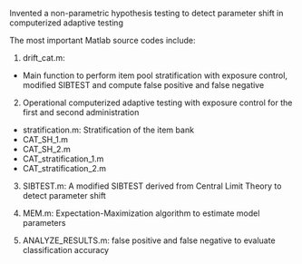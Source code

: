 Invented a non-parametric hypothesis testing to detect parameter shift in computerized adaptive testing

The most important Matlab source codes include:

1. drift_cat.m:
  - Main function to perform item pool stratification with exposure control, modified SIBTEST and compute false positive and false negative

2. Operational computerized adaptive testing with exposure control for the first and second administration
  - stratification.m: Stratification of the item bank 
  - CAT_SH_1.m
  - CAT_SH_2.m
  - CAT_stratification_1.m 
  - CAT_stratification_2.m

3. SIBTEST.m: A modified SIBTEST derived from Central Limit Theory to detect parameter shift

4. MEM.m: Expectation-Maximization algorithm to estimate model parameters

5. ANALYZE_RESULTS.m: false positive and false negative to evaluate classification accuracy
